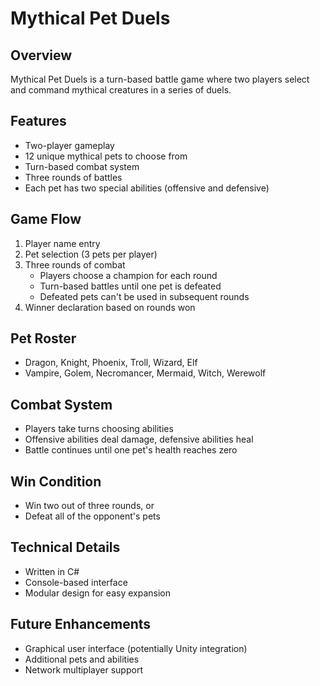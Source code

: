 # Mythical Pet Duels

## Overview
Mythical Pet Duels is a turn-based battle game where two players select and command mythical creatures in a series of duels.

## Features
- Two-player gameplay
- 12 unique mythical pets to choose from
- Turn-based combat system
- Three rounds of battles
- Each pet has two special abilities (offensive and defensive)

## Game Flow
1. Player name entry
2. Pet selection (3 pets per player)
3. Three rounds of combat
   - Players choose a champion for each round
   - Turn-based battles until one pet is defeated
   - Defeated pets can't be used in subsequent rounds
4. Winner declaration based on rounds won

## Pet Roster
- Dragon, Knight, Phoenix, Troll, Wizard, Elf
- Vampire, Golem, Necromancer, Mermaid, Witch, Werewolf

## Combat System
- Players take turns choosing abilities
- Offensive abilities deal damage, defensive abilities heal
- Battle continues until one pet's health reaches zero

## Win Condition
- Win two out of three rounds, or
- Defeat all of the opponent's pets

## Technical Details
- Written in C#
- Console-based interface
- Modular design for easy expansion

## Future Enhancements
- Graphical user interface (potentially Unity integration)
- Additional pets and abilities
- Network multiplayer support
